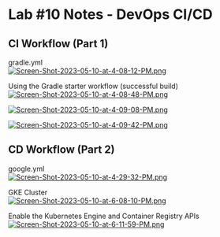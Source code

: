 # Lab #10 Notes - DevOps CI/CD

## CI Workflow (Part 1)
gradle.yml </br>
[![Screen-Shot-2023-05-10-at-4-08-12-PM.png](https://i.postimg.cc/Mp8d5zd5/Screen-Shot-2023-05-10-at-4-08-12-PM.png)](https://postimg.cc/crXR4Gqt)

Using the Gradle starter workflow (successful build) </br>
[![Screen-Shot-2023-05-10-at-4-08-48-PM.png](https://i.postimg.cc/jqpXqs0T/Screen-Shot-2023-05-10-at-4-08-48-PM.png)](https://postimg.cc/xqPHtV1p)

[![Screen-Shot-2023-05-10-at-4-09-08-PM.png](https://i.postimg.cc/BnsBDMnw/Screen-Shot-2023-05-10-at-4-09-08-PM.png)](https://postimg.cc/QH47Zg5p)

[![Screen-Shot-2023-05-10-at-4-09-42-PM.png](https://i.postimg.cc/s2gPHxSY/Screen-Shot-2023-05-10-at-4-09-42-PM.png)](https://postimg.cc/RW2nNMgh)

## CD Workflow (Part 2)
google.yml </br>
[![Screen-Shot-2023-05-10-at-4-29-32-PM.png](https://i.postimg.cc/Y9J1SxPR/Screen-Shot-2023-05-10-at-4-29-32-PM.png)](https://postimg.cc/gXHwS3mL)

GKE Cluster </br>
[![Screen-Shot-2023-05-10-at-6-08-10-PM.png](https://i.postimg.cc/501m5ggt/Screen-Shot-2023-05-10-at-6-08-10-PM.png)](https://postimg.cc/LqCf2zrd)

Enable the Kubernetes Engine and Container Registry APIs
[![Screen-Shot-2023-05-10-at-6-11-59-PM.png](https://i.postimg.cc/Qdh5yC56/Screen-Shot-2023-05-10-at-6-11-59-PM.png)](https://postimg.cc/1f7fg9v6)



